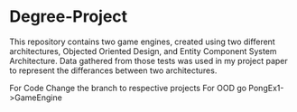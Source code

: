 # Degree-Project
This repository contains two game engines, created using two different architectures, Objected Oriented Design, and Entity Component System Architecture. Data gathered from those tests was used in my project paper to represent the differances between two architectures. 

For Code Change the branch to respective projects
For OOD go PongEx1->GameEngine
